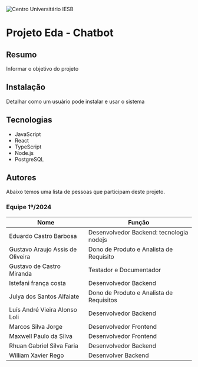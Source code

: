 ![Centro Universitário IESB]("https://d1yjjnpx0p53s8.cloudfront.net/styles/logo-thumbnail/s3/102012/iesb.png?itok=Ddnx4fuy")

# Projeto Eda - Chatbot

## Resumo

Informar o objetivo do projeto

## Instalação

Detalhar como um usuário pode instalar e usar o sistema

## Tecnologias

- JavaScript
- React
- TypeScript
- Node.js
- PostgreSQL

## Autores

Abaixo temos uma lista de pessoas que participam deste projeto.

### Equipe 1º/2024

| Nome | Função |
| ---- | ------ |
| Eduardo Castro Barbosa | Desenvolvedor Backend: tecnologia nodejs |
| Gustavo Araujo Assis de Oliveira | Dono de Produto e Analista de Requisito |
| Gustavo de Castro Miranda| Testador e Documentador |
| Istefani frança costa | Desenvolvedor Backend  |
| Julya dos Santos Alfaiate | Dono de Produto e Analista de Requisitos|
| Luís André Vieira Alonso Loli| Desenvolvedor Backend |
| Marcos Silva Jorge | Desenvolvedor Frontend |
| Maxwell Paulo da Silva | Desenvolvedor Frontend |
| Rhuan Gabriel Silva Faria| Desenvolvedor Backend |
| William Xavier Rego | Desenvolver Backend |